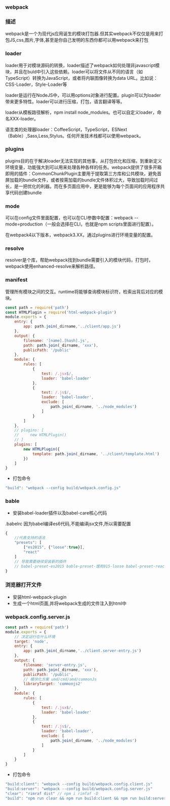 ### webpack

### 描述

webpack是一个为现代js应用诞生的模块打包器.但其实webpack不仅仅是用来打包JS,css,图片,字体,甚至是你自己发明的东西你都可以用webpack来打包

### loader

loader用于对模块源码的转换，loader描述了webpack如何处理非javascript模块，并且在buld中引入这些依赖。loader可以将文件从不同的语言（如TypeScript）转换为JavaScript，或者将内联图像转换为data URL。比如说：CSS-Loader，Style-Loader等

loader是运行在NodeJS中，可以用options对象进行配置。plugin可以为loader带来更多特性。loader可以进行压缩，打包，语言翻译等等。

loader从模板路径解析，npm install node_modules。也可以自定义loader，命名XXX-loader。

语言类的处理器loader：CoffeeScript，TypeScript，ESNext（Bable）,Sass,Less,Stylus。任何开发技术栈都可以使用webpack。

### plugins

plugins目的在于解决loader无法实现的其他事，从打包优化和压缩，到重新定义环境变量，功能强大到可以用来处理各种各样的任务。webpack提供了很多开箱即用的插件：CommonChunkPlugin主要用于提取第三方库和公共模块，避免首屏加载的bundle文件，或者按需加载的bundle文件体积过大，导致加载时间过长，是一把优化的利器。而在多页面应用中，更是能够为每个页面间的应用程序共享代码创建bundle

### mode

可以在config文件里面配置，也可以在CLI参数中配置：webpack --mode=production（一般会选择在CLI，也就是npm scripts里面进行配置）。

在webpack4以下版本，webpack3.XX，通过plugins进行环境变量的配置。

### resolve

resolver是个库，帮助webpack找到bundle需要引入的模块代码，打包时，webpack使用enhanced-resolve来解析路径。 

### manifest

管理所有模块之间的交互。runtime将能够查询模块标识符，检索出背后对应的模块。

```js
const path = require('path')
const HTMLPlugin = require('html-webpack-plugin')
module.exports = {
    entry: {
        app: path.join(_dirname,'../client/app.js')
    },
    output: {
        filename: '[name].[hash].js',
        path: path.join(_dirname, 'xxx'),
        publicPath: '/public'
    },
    module: {
        rules: [
            {
                test: /.jsx$/,
                loader: 'babel-loader'
            },
            {
                test: /.js$/,
                loader: 'babel-loader',
                exclude: [
                    path.join(_dirname, '../node_modules')
                ]
            }
        ]
    },
    // plugins: [
    //     new HTMLPlugin()
    // ]
    plugins: [
        new HTMLPlugin({
            template: path.join(_dirname, '../client/template.html')
        })
    ]
}
```

- 打包命令

```js
"build": "webpack --config build/webpack.config.js"
```

### bable

- 安装babel-loader插件以及babel-care核心代码

.babelrc 因为babel编译es6代码,不能编译jsx文件,所以需要配置

```js
{
    //代表支持的语法
    "presets": [
        ["es2015", {"loose":true}],
        "react"
    ]
    // 导致需要继续安装新的插件
    // babel-preset-es2015 bable-preset-饿死015-loose babel-preset-react
}
```

### 浏览器打开文件

- 安装html-webpack-plugin
- 生成一个html页面,并将webpack生成的文件注入到html中

### webpack.config.server.js

```js
const path = require('path')
module.exports = {
    // 决定运行在什么环境
    target: 'node',
    entry: {
        app: path.join(_dirname,'../client.server-entry.js')
    },
    output: {
        filename: 'server-entry.js',
        path: path.join(_dirname, 'xxx'),
        publicPath: '/public',
        // 模块化方案 umd/cmd/amd/commonJs
        libraryTarget: 'commonjs2'
    },
    module: {
        rules: [
            {
                test: /.jsx$/,
                loader: 'babel-loader'
            },
            {
                test: /.js$/,
                loader: 'babel-loader',
                exclude: [
                    path.join(_dirname, '../node_modules')
                ]
            }
        ]
    }
}
```

- 打包命令

```js
"build:client": "webpack --config build/webpack.config.client.js"
"build:server": "webpack --config build/webpack.config.server.js"
"clear": "rimraf dist" // npm i rimfaf -D
"build": "npm run clear && npm run build:client && npm run build:server"
```
